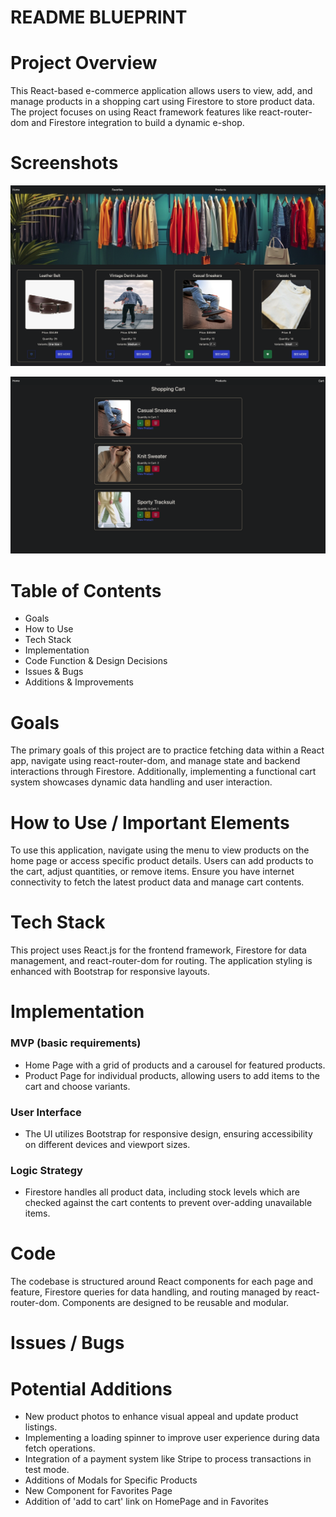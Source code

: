 # README BLUEPRINT

# Project Overview
This React-based e-commerce application allows users to view, add, and manage products in a shopping cart using Firestore to store product data. The project focuses on using React framework features like react-router-dom and Firestore integration to build a dynamic e-shop.

# Screenshots

![Home Page](./public/home-page.png)


![Cart Page](./public/cart-page.png)


# Table of Contents
- Goals
- How to Use
- Tech Stack
- Implementation
- Code Function & Design Decisions
- Issues & Bugs
- Additions & Improvements

# Goals
The primary goals of this project are to practice fetching data within a React app, navigate using react-router-dom, and manage state and backend interactions through Firestore. Additionally, implementing a functional cart system showcases dynamic data handling and user interaction.

# How to Use / Important Elements
To use this application, navigate using the menu to view products on the home page or access specific product details. Users can add products to the cart, adjust quantities, or remove items. Ensure you have internet connectivity to fetch the latest product data and manage cart contents.

# Tech Stack
This project uses React.js for the frontend framework, Firestore for data management, and react-router-dom for routing. The application styling is enhanced with Bootstrap for responsive layouts.

# Implementation

### MVP (basic requirements)
- Home Page with a grid of products and a carousel for featured products.
- Product Page for individual products, allowing users to add items to the cart and choose variants.

### User Interface
- The UI utilizes Bootstrap for responsive design, ensuring accessibility on different devices and viewport sizes.

### Logic Strategy
- Firestore handles all product data, including stock levels which are checked against the cart contents to prevent over-adding unavailable items.

# Code
The codebase is structured around React components for each page and feature, Firestore queries for data handling, and routing managed by react-router-dom. Components are designed to be reusable and modular.

# Issues / Bugs

# Potential Additions
- New product photos to enhance visual appeal and update product listings.
- Implementing a loading spinner to improve user experience during data fetch operations.
- Integration of a payment system like Stripe to process transactions in test mode.
- Additions of Modals for Specific Products 
- New Component for Favorites Page
- Addition of 'add to cart' link on HomePage and in Favorites

